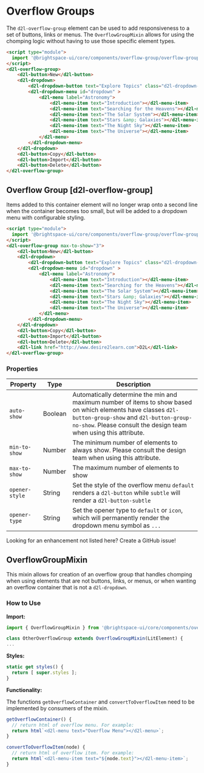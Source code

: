 # Overflow Groups
The `d2l-overflow-group` element can be used to add responsiveness to a set of buttons, links or menus. The `OverflowGroupMixin` allows for using the chomping logic without having to use those specific element types.

<!-- docs: demo autoSize:false display:block size:medium -->
```html
<script type="module">
  import '@brightspace-ui/core/components/overflow-group/overflow-group.js';
</script>
<d2l-overflow-group>
	<d2l-button>New</d2l-button>
	<d2l-dropdown>
		<d2l-dropdown-button text="Explore Topics" class="d2l-dropdown-opener"></button>
		<d2l-dropdown-menu id="dropdown" >
			<d2l-menu label="Astronomy">
				<d2l-menu-item text="Introduction"></d2l-menu-item>
				<d2l-menu-item text="Searching for the Heavens"></d2l-menu-item>
				<d2l-menu-item text="The Solar System"></d2l-menu-item>
				<d2l-menu-item text="Stars &amp; Galaxies"></d2l-menu-item>
				<d2l-menu-item text="The Night Sky"></d2l-menu-item>
				<d2l-menu-item text="The Universe"></d2l-menu-item>
			</d2l-menu>
		</d2l-dropdown-menu>
	</d2l-dropdown>
	<d2l-button>Copy</d2l-button>
	<d2l-button>Import</d2l-button>
	<d2l-button>Delete</d2l-button>
</d2l-overflow-group>
```

## Overflow Group [d2l-overflow-group]
Items added to this container element will no longer wrap onto a second line when the container becomes too small, but will be added to a dropdown menu with configurable styling.

<!-- docs: demo live name:d2l-overflow-group autoSize:false display:block size:medium -->
```html
<script type="module">
  import '@brightspace-ui/core/components/overflow-group/overflow-group.js';
</script>
<d2l-overflow-group max-to-show="3">
	<d2l-button>New</d2l-button>
	<d2l-dropdown>
		<d2l-dropdown-button text="Explore Topics" class="d2l-dropdown-opener"></button>
		<d2l-dropdown-menu id="dropdown" >
			<d2l-menu label="Astronomy">
				<d2l-menu-item text="Introduction"></d2l-menu-item>
				<d2l-menu-item text="Searching for the Heavens"></d2l-menu-item>
				<d2l-menu-item text="The Solar System"></d2l-menu-item>
				<d2l-menu-item text="Stars &amp; Galaxies"></d2l-menu-item>
				<d2l-menu-item text="The Night Sky"></d2l-menu-item>
				<d2l-menu-item text="The Universe"></d2l-menu-item>
			</d2l-menu>
		</d2l-dropdown-menu>
	</d2l-dropdown>
	<d2l-button>Copy</d2l-button>
	<d2l-button>Import</d2l-button>
	<d2l-button>Delete</d2l-button>
	<d2l-link href="http://www.desire2learn.com">D2L</d2l-link>
</d2l-overflow-group>
```

<!-- docs: start hidden content -->
### Properties

| Property | Type | Description |
|--|--|--|
| `auto-show` | Boolean | Automatically determine the min and maximum number of items to show based on which elements have classes `d2l-button-group-show` and `d2l-button-group-no-show`. Please consult the design team when using this attribute. |
| `min-to-show` | Number | The minimum number of elements to always show. Please consult the design team when using this attribute. |
| `max-to-show` | Number | The maximum number of elements to show |
| `opener-style` | String | Set the style of the overflow menu `default` renders a `d2l-button` while `subtle` will render a `d2l-button-subtle`|
| `opener-type` | String | Set the opener type to `default` or `icon`, which will permanently render the dropdown menu symbol as `...` |

Looking for an enhancement not listed here? Create a GitHub issue!
<!-- docs: end hidden content -->

## OverflowGroupMixin
This mixin allows for creation of an overflow group that handles chomping when using elements that are not buttons, links, or menus, or when wanting an overflow container that is not a `d2l-dropdown`.

### How to Use

**Import:**
```javascript
import { OverflowGroupMixin } from '@brightspace-ui/core/components/overflow-group/overflow-group-mixin.js';

class OtherOverflowGroup extends OverflowGroupMixin(LitElement) {
...
```

**Styles:**

```javascript
static get styles() {
  return [ super.styles ];
}
```

**Functionality:**

The functions `getOverflowContainer` and `convertToOverflowItem` need to be implemented by consumers of the mixin.

```javascript
getOverflowContainer() {
  // return html of overflow menu. For example:
  return html`<d2l-menu text="Overflow Menu"></d2l-menu>`;
}

convertToOverflowItem(node) {
  // return html of overflow item. For example:
  return html`<d2l-menu-item text="${node.text}"></d2l-menu-item>`;
}
```
